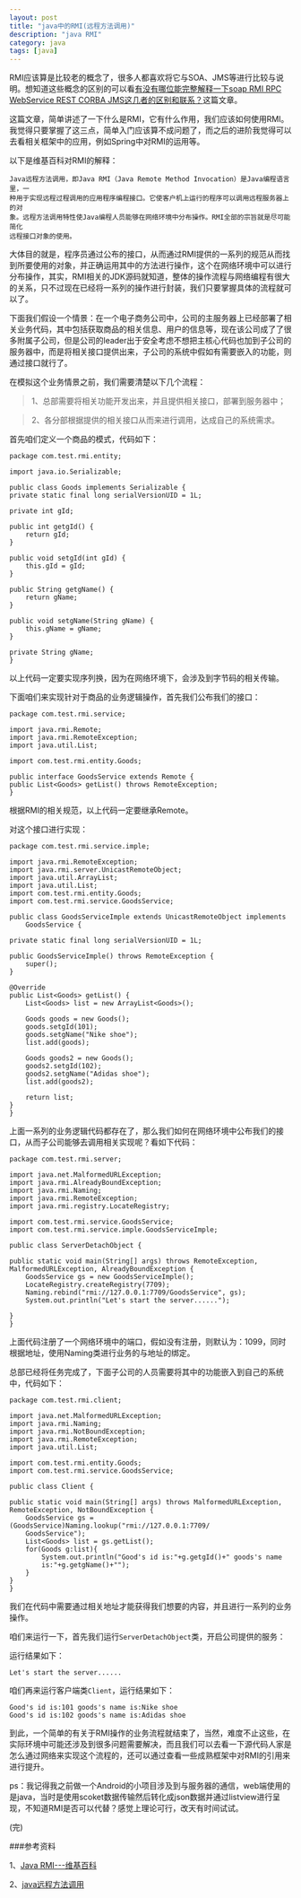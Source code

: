 ```yaml
---
layout: post
title: "java中的RMI(远程方法调用)"
description: "java RMI"
category: java
tags: [java]
---
```


RMI应该算是比较老的概念了，很多人都喜欢将它与SOA、JMS等进行比较与说明。想知道这些概念的区别的可以看[有没有哪位能完整解释一下soap RMI RPC WebService REST CORBA JMS这几者的区别和联系？](http://www.zhihu.com/question/20079608)这篇文章。

这篇文章，简单讲述了一下什么是RMI，它有什么作用，我们应该如何使用RMI。我觉得只要掌握了这三点，简单入门应该算不成问题了，而之后的进阶我觉得可以去看相关框架中的应用，例如Spring中对RMI的运用等。

以下是维基百科对RMI的解释：

    Java远程方法调用，即Java RMI（Java Remote Method Invocation）是Java编程语言里，一
    种用于实现远程过程调用的应用程序编程接口。它使客户机上运行的程序可以调用远程服务器上的对
    象。远程方法调用特性使Java编程人员能够在网络环境中分布操作。RMI全部的宗旨就是尽可能简化
    远程接口对象的使用。
大体目的就是，程序员通过公布的接口，从而通过RMI提供的一系列的规范从而找到所要使用的对象，并正确运用其中的方法进行操作，这个在网络环境中可以进行分布操作，其实，RMI相关的JDK源码就知道，整体的操作流程与网络编程有很大的关系，只不过现在已经将一系列的操作进行封装，我们只要掌握具体的流程就可以了。

下面我们假设一个情景：在一个电子商务公司中，公司的主服务器上已经部署了相关业务代码，其中包括获取商品的相关信息、用户的信息等，现在该公司成了了很多附属子公司，但是公司的leader出于安全考虑不想把主核心代码也加到子公司的服务器中，而是将相关接口提供出来，子公司的系统中假如有需要嵌入的功能，则通过接口就行了。

在模拟这个业务情景之前，我们需要清楚以下几个流程：

>1、总部需要将相关功能开发出来，并且提供相关接口，部署到服务器中；

>2、各分部根据提供的相关接口从而来进行调用，达成自己的系统需求。

首先咱们定义一个商品的模式，代码如下：

    package com.test.rmi.entity;

    import java.io.Serializable;

    public class Goods implements Serializable {
	private static final long serialVersionUID = 1L;

	private int gId;

	public int getgId() {
		return gId;
	}

	public void setgId(int gId) {
		this.gId = gId;
	}

	public String getgName() {
		return gName;
	}

	public void setgName(String gName) {
		this.gName = gName;
	}

	private String gName;
    }
以上代码一定要实现序列换，因为在网络环境下，会涉及到字节码的相关传输。

下面咱们来实现针对于商品的业务逻辑操作，首先我们公布我们的接口：

    package com.test.rmi.service;

    import java.rmi.Remote;
    import java.rmi.RemoteException;
    import java.util.List;

    import com.test.rmi.entity.Goods;

    public interface GoodsService extends Remote {
	public List<Goods> getList() throws RemoteException;
    }

根据RMI的相关规范，以上代码一定要继承Remote。

对这个接口进行实现：

    package com.test.rmi.service.imple;

    import java.rmi.RemoteException;
    import java.rmi.server.UnicastRemoteObject;
    import java.util.ArrayList;
    import java.util.List;
    import com.test.rmi.entity.Goods;
    import com.test.rmi.service.GoodsService;

    public class GoodsServiceImple extends UnicastRemoteObject implements
		GoodsService {

	private static final long serialVersionUID = 1L;

	public GoodsServiceImple() throws RemoteException {
		super();
	}

	@Override
	public List<Goods> getList() {
		List<Goods> list = new ArrayList<Goods>();
		
		Goods goods = new Goods();
		goods.setgId(101);
		goods.setgName("Nike shoe");
		list.add(goods);
		
		Goods goods2 = new Goods();
		goods2.setgId(102);
		goods2.setgName("Adidas shoe");
		list.add(goods2);
		
		return list;
	}
    }

上面一系列的业务逻辑代码都存在了，那么我们如何在网络环境中公布我们的接口，从而子公司能够去调用相关实现呢？看如下代码：

    package com.test.rmi.server;

    import java.net.MalformedURLException;
    import java.rmi.AlreadyBoundException;
    import java.rmi.Naming;
    import java.rmi.RemoteException;
    import java.rmi.registry.LocateRegistry;

    import com.test.rmi.service.GoodsService;
    import com.test.rmi.service.imple.GoodsServiceImple;

    public class ServerDetachObject {

	public static void main(String[] args) throws RemoteException, 
    MalformedURLException, AlreadyBoundException {
		GoodsService gs = new GoodsServiceImple();
		LocateRegistry.createRegistry(7709);
		Naming.rebind("rmi://127.0.0.1:7709/GoodsService", gs);
		System.out.println("Let's start the server......");
		
	}
    }
上面代码注册了一个网络环境中的端口，假如没有注册，则默认为：1099，同时根据地址，使用Naming类进行业务的与地址的绑定。

总部已经将任务完成了，下面子公司的人员需要将其中的功能嵌入到自己的系统中，代码如下：

    package com.test.rmi.client;

    import java.net.MalformedURLException;
    import java.rmi.Naming;
    import java.rmi.NotBoundException;
    import java.rmi.RemoteException;
    import java.util.List;

    import com.test.rmi.entity.Goods;
    import com.test.rmi.service.GoodsService;

    public class Client {

	public static void main(String[] args) throws MalformedURLException, 
    RemoteException, NotBoundException {
        GoodsService gs = (GoodsService)Naming.lookup("rmi://127.0.0.1:7709/
        GoodsService");
        List<Goods> list = gs.getList();
        for(Goods g:list){
        	System.out.println("Good's id is:"+g.getgId()+" goods's name 
            is:"+g.getgName()+"");
        }
	}
    }
我们在代码中需要通过相关地址才能获得我们想要的内容，并且进行一系列的业务操作。

咱们来运行一下，首先我们运行`ServerDetachObject`类，开启公司提供的服务：

运行结果如下：

    Let's start the server......

咱们再来运行客户端类`Client`，运行结果如下：

    Good's id is:101 goods's name is:Nike shoe
    Good's id is:102 goods's name is:Adidas shoe
到此，一个简单的有关于RMI操作的业务流程就结束了，当然，难度不止这些，在实际环境中可能还涉及到很多问题需要解决，而且我们可以去看一下源代码人家是怎么通过网络来实现这个流程的，还可以通过查看一些成熟框架中对RMI的引用来进行提升。

ps：我记得我之前做一个Android的小项目涉及到与服务器的通信，web端使用的是java，当时是使用scoket数据传输然后转化成json数据并通过listview进行呈现，不知道RMI是否可以代替？感觉上理论可行，改天有时间试试。

(完)

###参考资料

1、[Java RMI---维基百科](http://zh.wikipedia.org/wiki/Java_RMI)

2、[java远程方法调用]()

   








 









    







    


    




    



    
























    



    
